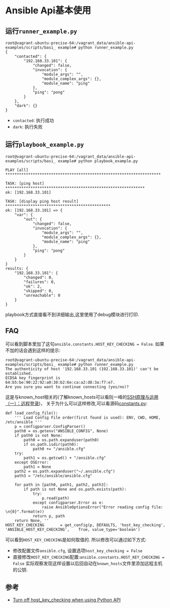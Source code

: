 # Ansible Api基本使用

## 运行```runner_example.py```
```
root@vagrant-ubuntu-precise-64:/vagrant_data/ansible-api-examples/scripts/basi_ example# python runner_example.py
{
    "contacted": {
        "192.168.33.101": {
            "changed": false,
            "invocation": {
                "module_args": "",
                "module_complex_args": {},
                "module_name": "ping"
            },
            "ping": "pong"
        }
    },
    "dark": {}
}

```
- ```contacted```: 执行成功
- ```dark```: 执行失败


## 运行```playbook_example.py```
```
root@vagrant-ubuntu-precise-64:/vagrant_data/ansible-api-examples/scripts/basi_ example# python playbook_example.py

PLAY [all] ********************************************************************

TASK: [ping host] *************************************************************
ok: [192.168.33.101]

TASK: [display ping host result] **********************************************
ok: [192.168.33.101] => {
    "var": {
        "out": {
            "changed": false,
            "invocation": {
                "module_args": "",
                "module_complex_args": {},
                "module_name": "ping"
            },
            "ping": "pong"
        }
    }
}
results: {
    "192.168.33.101": {
        "changed": 0,
        "failures": 0,
        "ok": 2,
        "skipped": 0,
        "unreachable": 0
    }
}
```

playbook方式直接看不到详细输出,这里使用了debug模块进行打印.

## FAQ
可以看到脚本里加了这句```ansible.constants.HOST_KEY_CHECKING = False```. 如果不加的话会遇到这样的提示:
```
root@vagrant-ubuntu-precise-64:/vagrant_data/ansible-api-examples/scripts/basi_ example# python runner_example.py
The authenticity of host '192.168.33.101 (192.168.33.101)' can't be established.
ECDSA key fingerprint is 64:b5:be:90:22:92:a0:38:b2:6e:ca:a2:d8:3a:f7:e7.
Are you sure you want to continue connecting (yes/no)?
```
这是与known_host相关的(了解known_hosts可以看阮一峰的[SSH原理与运用（一）：远程登录](http://www.ruanyifeng.com/blog/2011/12/ssh_remote_login.html))， 关于为什么可以这样修改,可以看源码[constants.py](https://github.com/ansible/ansible/blob/devel/lib/ansible/constants.py):
```
def load_config_file():
    ''' Load Config File order(first found is used): ENV, CWD, HOME, /etc/ansible '''
    p = configparser.ConfigParser()
    path0 = os.getenv("ANSIBLE_CONFIG", None)
    if path0 is not None:
        path0 = os.path.expanduser(path0)
        if os.path.isdir(path0):
            path0 += "/ansible.cfg"
    try:
        path1 = os.getcwd() + "/ansible.cfg"
    except OSError:
        path1 = None
    path2 = os.path.expanduser("~/.ansible.cfg")
    path3 = "/etc/ansible/ansible.cfg"

    for path in [path0, path1, path2, path3]:
        if path is not None and os.path.exists(path):
            try:
                p.read(path)
            except configparser.Error as e:
                raise AnsibleOptionsError("Error reading config file: \n{0}".format(e))
            return p, path
    return None, ''
HOST_KEY_CHECKING       = get_config(p, DEFAULTS, 'host_key_checking',  'ANSIBLE_HOST_KEY_CHECKING',    True, value_type='boolean')
```
可以看到```HOST_KEY_CHECKING```是如何取值的. 所以修改可以通过如下方式:
- 修改配置文件```ansible.cfg```, 设置选项```host_key_checking = False```
- 直接修改```HOST_KEY_CHECKING```配置:```ansible.constants.HOST_KEY_CHECKING = False```
实际观察发现这样设置以后回自动在```known_hosts```文件里添加远程主机的公钥.

## 参考
- [Turn off host_key_checking when using Python API](https://groups.google.com/forum/#!topic/ansible-project/5Lg1OsHVMdA)
